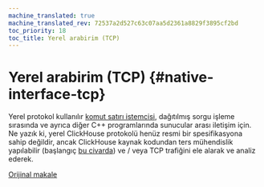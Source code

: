```yaml
---
machine_translated: true
machine_translated_rev: 72537a2d527c63c07aa5d2361a8829f3895cf2bd
toc_priority: 18
toc_title: Yerel arabirim (TCP)
---
```


# Yerel arabirim (TCP) {#native-interface-tcp}

Yerel protokol kullanılır [komut satırı istemcisi](cli.md), dağıtılmış sorgu işleme sırasında ve ayrıca diğer C++ programlarında sunucular arası iletişim için. Ne yazık ki, yerel ClickHouse protokolü henüz resmi bir spesifikasyona sahip değildir, ancak ClickHouse kaynak kodundan ters mühendislik yapılabilir (başlangıç [bu civarda](https://github.com/ClickHouse/ClickHouse/tree/master/src/Client)) ve / veya TCP trafiğini ele alarak ve analiz ederek.

[Orijinal makale](https://clickhouse.tech/docs/en/interfaces/tcp/) <!--hide-->
